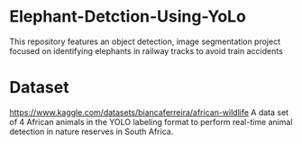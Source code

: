 # Elephant-Detction-Using-YoLo
This repository features an object detection, image segmentation project focused on identifying elephants in railway tracks to avoid train accidents
# Dataset
https://www.kaggle.com/datasets/biancaferreira/african-wildlife
A data set of 4 African animals in the YOLO labeling format to perform real-time animal detection in nature reserves in South Africa.
